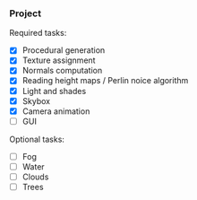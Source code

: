 ### Project

Required tasks:

- [x] Procedural generation
- [x] Texture assignment
- [x] Normals computation
- [X] Reading height maps / Perlin noice algorithm
- [x] Light and shades
- [X] Skybox
- [X] Camera animation
- [ ] GUI

Optional tasks:

- [ ] Fog
- [ ] Water
- [ ] Clouds
- [ ] Trees
